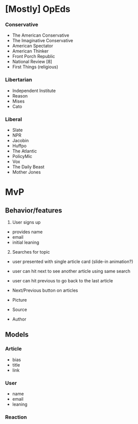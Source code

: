 # [Mostly] OpEds

### Conservative

- The American Conservative 
- The Imaginative Conservative 
- American Spectator
- American Thinker
- Front Porch Republic 
- National Review [8]
- First Things (religious) 

### Libertarian

- Independent Institute
- Reason
- Mises
- Cato

### Liberal

- Slate
- NPR
- Jacobin
- Huffpo
- The Atlantic
- PolicyMic
- Vox
- The Daily Beast
- Mother Jones

#  MvP

## Behavior/features

1. User signs up
- provides name
- email 
- initial leaning 

2. Searches for topic
- user presented with single article card (slide-in animation?) 
- user can hit next to see another article using same search 
- user can hit previous to go back to the last article
 

- Next/Previous button on articles
- Picture
- Source
- Author

## Models

### Article

- bias
- title
- link


### User

- name
- email
- leaning

### Reaction

### 

